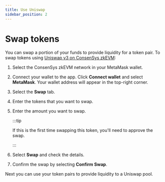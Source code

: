 ```yaml
---
title: Use Uniswap
sidebar_position: 2
---
```


# Swap tokens

You can swap a portion of your funds to provide liquidity for a token pair. To swap tokens using [Uniswap v3 on ConsenSys zkEVM](https://swap.goerli.zkevm.consensys.net/):

1.  Select the ConsenSys zkEVM network in your MetaMask wallet.
2.  Connect your wallet to the app. Click **Connect wallet** and select **MetaMask**. Your wallet address will appear in the top-right corner.
3.  Select the **Swap** tab.
4.  Enter the tokens that you want to swap.
5.  Enter the amount you want to swap.

    :::tip

    If this is the first time swapping this token, you'll need to approve the swap.

    :::

6.  Select **Swap** and check the details.
7.  Confirm the swap by selecting **Confirm Swap**.

Next you can use your token pairs to provide liquidity to a Uniswap pool.
